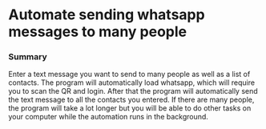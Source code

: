 # Automate sending whatsapp messages to many people

### Summary
Enter a text message you want to send to many people as well as a list of contacts. The program will automatically load whatsapp, which will require you to scan the QR and login. After that the program will automatically send the text message to all the contacts you entered. If there are many people, the program will take a lot longer but you will be able to do other tasks on your computer while the automation runs in the background.
